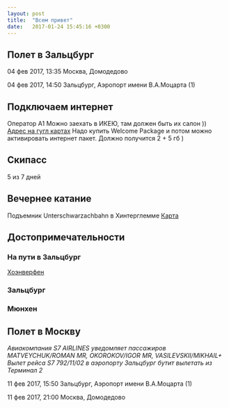 ```yaml
---
layout: post
title:  "Всем привет"
date:   2017-01-24 15:45:16 +0300
---
```

## Полет в Зальцбург

04 фев 2017, 13:35
Москва, Домодедово

04 фев 2017, 14:50
Зальцбург, Аэропорт имени В.А.Моцарта (1)

## Подключаем интернет
Оператор A1
Можно заехать в ИКЕЮ, там должен быть их салон ))
[Адрес на гугл картах](https://goo.gl/maps/AQ75LpWgpYq)
Надо купить Welcome Package и потом можно активировать интернет пакет. Должно получится 2 + 5 гб )

## Скипасс
5 из 7 дней 

## Вечернее катание
Подъемник Unterschwarzachbahn в Хинтерглемме
[Карта](https://goo.gl/maps/MxbckJWE93v)

## Достопримечательности
### На пути в Зальцбург
[Хоэнверфен](https://goo.gl/maps/SZ1tpLYqGUA2)
### Зальцбург
### Мюнхен


## Полет в Москву

_Авиакомпания S7 AIRLINES уведомляет пассажиров MATVEYCHUK/ROMAN MR, OKOROKOV/IGOR MR, VASILEVSKII/MIKHAIL+ Вылет рейса S7 792/11/02 в аэропорту Зальцбург бутит вылетать из Терминал 2_

11 фев 2017, 15:50 Зальцбург, Аэропорт имени В.А.Моцарта (1)

11 фев 2017, 21:00
Москва, Домодедово
